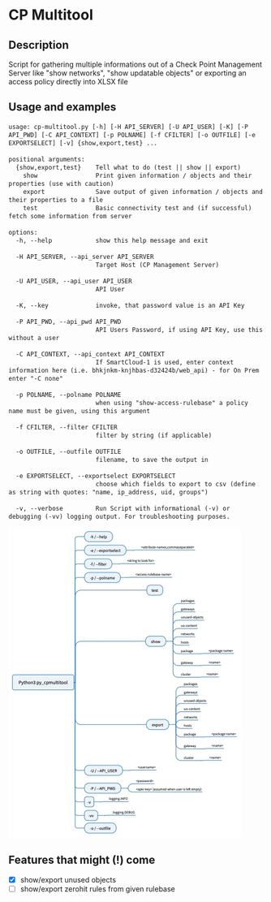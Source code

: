 # CP Multitool

## Description

Script for gathering multiple informations out of a Check Point Management Server like "show networks", "show updatable objects" or exporting an access policy directly into XLSX file

## Usage and examples

```
usage: cp-multitool.py [-h] [-H API_SERVER] [-U API_USER] [-K] [-P API_PWD] [-C API_CONTEXT] [-p POLNAME] [-f CFILTER] [-o OUTFILE] [-e EXPORTSELECT] [-v] {show,export,test} ...

positional arguments:
  {show,export,test}    Tell what to do (test || show || export)
    show                Print given information / objects and their properties (use with caution)
    export              Save output of given information / objects and their properties to a file
    test                Basic connectivity test and (if successful) fetch some information from server

options:
  -h, --help            show this help message and exit

  -H API_SERVER, --api_server API_SERVER
                        Target Host (CP Management Server)

  -U API_USER, --api_user API_USER
                        API User

  -K, --key             invoke, that password value is an API Key

  -P API_PWD, --api_pwd API_PWD
                        API Users Password, if using API Key, use this without a user

  -C API_CONTEXT, --api_context API_CONTEXT
                        If SmartCloud-1 is used, enter context information here (i.e. bhkjnkm-knjhbas-d32424b/web_api) - for On Prem enter "-C none"

  -p POLNAME, --polname POLNAME
                        when using "show-access-rulebase" a policy name must be given, using this argument

  -f CFILTER, --filter CFILTER
                        filter by string (if applicable)

  -o OUTFILE, --outfile OUTFILE
                        filename, to save the output in

  -e EXPORTSELECT, --exportselect EXPORTSELECT
                        choose which fields to export to csv (define as string with quotes: "name, ip_address, uid, groups")

  -v, --verbose         Run Script with informational (-v) or debugging (-vv) logging output. For troubleshooting purposes.

```

![alt text](py_cpmultitool.jpeg "kind of a command structure")


## Features that might (!) come

- [x] show/export unused objects
- [ ] show/export zerohit rules from given rulebase
